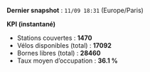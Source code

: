 **Dernier snapshot** : `11/09 18:31` (Europe/Paris)

**KPI (instantané)**

- Stations couvertes : **1470**
- Vélos disponibles (total) : **17092**
- Bornes libres (total) : **28460**
- Taux moyen d’occupation : **36.1 %**
